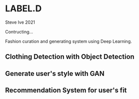 # LABEL.D

Steve Ive 2021

Contructing...

Fashion curation and generating system using Deep Learning.

## Clothing Detection with Object Detection
## Generate user's style with GAN
## Recommendation System for user's fit
